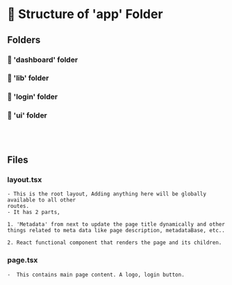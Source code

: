 # 📁 Structure of 'app' Folder

## Folders

### 📁 'dashboard' folder

### 📁 'lib' folder

### 📁 'login' folder

### 📁 'ui' folder

<br />
<br />

## Files

### layout.tsx

    - This is the root layout, Adding anything here will be globally available to all other
    routes.
    - It has 2 parts,

    1. 'Metadata' from next to update the page title dynamically and other things related to meta data like page description, metadataBase, etc..

    2. React functional component that renders the page and its children.

### page.tsx

    -  This contains main page content. A logo, login button.
